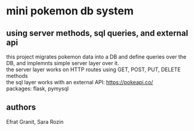 # mini pokemon db system 
## using server methods, sql queries, and external api
this project migrates pokemon data into a DB and define queries over the DB, and implemnts simple server layer over it. 
</br>the server layer works on HTTP routes using GET, POST, PUT, DELETE methods
</br>the sql layer works with an external API: https://pokeapi.co/
</br>packages: flask, pymysql
## authors
Efrat Granit, Sara Rozin
